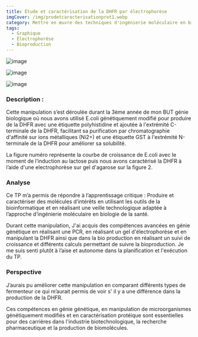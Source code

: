 ```yaml
---
title: Étude et caractérisation de la DHFR par électrophorèse
imgCover: /img/prodetcaracterisationprot1.webp
category: Mettre en œuvre des techniques d'ingénierie moléculaire en biologie de la santé
tags:
  - Graphique
  - Électrophorèse
  - Bioproduction
---
```


![image](/img/prodetcaracterisationprot1.webp)

![image](/img/prodetcaracterisationprot2.webp)

![image](/img/prodetcaracterisationprot3.webp)

### Description :

Cette manipulation s’est déroulée durant la 3ème année de mon BUT génie biologique où nous avons utilisé E.coli génétiquement modifié pour produire de la DHFR avec une étiquette polyhistidine et ajoutée à l'extrémité C-terminale de la DHFR, facilitant sa purification par chromatographie d'affinité sur ions métalliques (Ni2+) et une étiquette GST à l'extrémité N-terminale de la DHFR pour améliorer sa solubilité.

La figure numéro représente la courbe de croissance de E.coli avec le moment de l’induction au lactose puis nous avons caractérisé la DHFR à l’aide d'une electrophorèse sur gel d'agarose sur la figure 2.

### Analyse

Ce TP m’a permis de répondre à l’apprentissage critique : Produire et caractériser des molécules d’intérêts en utilisant les outils de la bioinformatique et en réalisant une veille technologique adaptée à l’approche d’ingénierie moléculaire en biologie de la santé.

Durant cette manipulation, J'ai acquis des compétences avancées en génie génétique en réalisant une PCR, en réalisant un gel d'électrophorèse et en manipulant la DHFR ainsi que dans la bio production en réalisant un suivi de croissance et différents calculs permettant de suivre la bioproduction. Je me suis senti plutôt à l’aise et autonome dans la planification et l'exécution du TP.

### Perspective

J’aurais pu améliorer cette manipulation en comparant différents types de fermenteur ce qui m’aurait permis de voir s' il y a une différence dans la production de la DHFR.

Ces compétences en génie génétique, en manipulation de microorganismes génétiquement modifiés et en caractérisation protéique sont essentielles pour des carrières dans l'industrie biotechnologique, la recherche pharmaceutique et la production de biomolécules.
